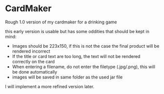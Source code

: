 # CardMaker

Rough 1.0 version of my cardmaker for a drinking game

this early version is usable but has some oddities that should be kept in mind:

  - Images should be 223x150, if this is not the case the final product will be rendered incorrect
  - If the title or card text are too long, the text will not be rendered correctly on the card
  - When entering a filename, do not enter the filetype (.jpg/.png), this will be done automatically
  - images will be saved in same folder as the used jar file

I will implement a more refined version later.
